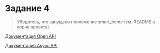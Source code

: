 # Задание 4

> Убедитесь, что запущено приложение smart_home (см. README в корне проекта)

[Документация Open API](http://localhost:8080/static/swagger.html)

[Документация Async API](http://localhost:8080/static/asyncapi.html)
